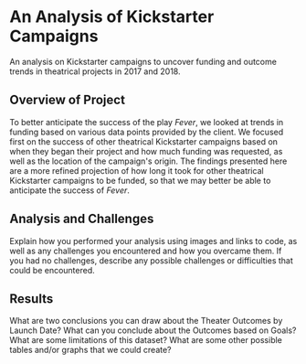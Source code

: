 # An Analysis of Kickstarter Campaigns
An analysis on Kickstarter campaigns to uncover funding and outcome trends in theatrical projects in 2017 and 2018.

## Overview of Project
To better anticipate the success of the play *Fever*, we looked at trends in funding based on various data points provided by the client. We focused first on the success of other theatrical Kickstarter campaigns based on when they began their project and how much funding was requested, as well as the location of the campaign's origin. The findings presented here are a more refined projection of how long it took for other theatrical Kickstarter campaigns to be funded, so that we may better be able to anticipate the success of *Fever*.

## Analysis and Challenges
Explain how you performed your analysis using images and links to code, as well as any challenges you encountered and how you overcame them. If you had no challenges, describe any possible challenges or difficulties that could be encountered.

## Results

What are two conclusions you can draw about the Theater Outcomes by Launch Date?
What can you conclude about the Outcomes based on Goals?
What are some limitations of this dataset?
What are some other possible tables and/or graphs that we could create?
